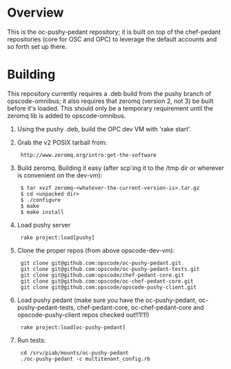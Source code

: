Overview
========

This is the oc-pushy-pedant repository; it is built on top of the chef-pedant repositories (core for OSC and OPC) to leverage the default accounts and so forth set up there.

Building
========

This repository currently requires a .deb build from the pushy branch of opscode-omnibus; it also requires that zeromq (version 2, not 3) be built before it's loaded.  This should only be a temporary requirement until the zeromq lib is added to opscode-omnibus.

1. Using the pushy .deb, build the OPC dev VM with 'rake start'.

2. Grab the v2 POSIX tarball from:

        http://www.zeromq.org/intro:get-the-software

3. Build zeromq.  Building it easy (after scp'ing it to the /tmp dir or wherever is convenient on the dev-vm):

        $ tar xvzf zeromq-<whatever-the-current-version-is>.tar.gz
        $ cd <unpacked dir>
        $ ./configure
        $ make
        $ make install

4. Load pushy server

        rake project:load[pushy]

5. Clone the proper repos (from above opscode-dev-vm):

        git clone git@github.com:opscode/oc-pushy-pedant.git
        git clone git@github.com:opscode/oc-pushy-pedant-tests.git
        git clone git@github.com:opscode/chef-pedant-core.git
        git clone git@github.com:opscode/oc-chef-pedant-core.git
        git clone git@github.com:opscode/opscode-pushy-client.git

6. Load pushy pedant (make sure you have the oc-pushy-pedant, oc-pushy-pedant-tests, chef-pedant-core, oc-chef-pedant-core and opscode-pushy-client repos checked out!!1!1!)

        rake project:load[oc-pushy-pedant]

7. Run tests:

        cd /srv/piab/mounts/oc-pushy-pedant
        ./oc-pushy-pedant -c multitenant_config.rb
